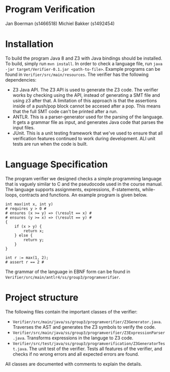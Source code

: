 # Program Verification

Jan Boerman (s1466518)
Michiel Bakker (s1492454)

# Installation

To build the program Java 8 and Z3 with Java bindings should be installed. To build, simply run `mvn install`. In order to check a language file, run `java -jar target/Verifier-0.1.jar <path-to-file>`. Example programs can be found in `Verifier/src/main/resources`. The verifier has the following dependencies:

- Z3 Java API. The Z3 API is used to generate the Z3 code. The verifier works by checking using the API, instead of generating a SMT file and using z3 after that. A limitation of this approach is that the assertions inside of a push/pop block cannot be accesed after a pop. This means that the full SMT code can't be printed after a run.
- ANTLR. This is a parser-generator used for the parsing of the language. It gets a grammar file as input, and generates Java code that parses the input files.
- JUnit. This is a unit testing framework that we've used to ensure that all verification features continued to work during development. ALl unit tests are run when the code is built.

# Language Specification

The program verifier we designed checks a simple programming language that is vaguely similar to C and the pseudocode used in the course manual. The language supports assignments, expressions, if-statements, while-loops, contracts and functions. An example program is given below.

```
int max(int x, int y)
# requires y > 0 #
# ensures (x >= y) => (\result == x) #
# ensures (y >= x) => (\result == y) #
{
	if (x > y) {
		return x;
	} else {
		return y;
	}
}

int r := max(1, 2);
# assert r == 2 #
```

The grammar of the language in EBNF form can be found in `Verifier/src/main/antlr4/ss/group3/programverifier`.

# Project structure

The following files contain the important classes of the verifier:

- `Verifier/src/main/java/ss/group3/programverifier/Z3Generator.java`. Traverses the AST and generates the Z3 symbols to verify the code.
- `Verifier/src/main/java/ss/group3/programverifier/Z3ExpressionParser.java`. Transforms expressions in the languge to Z3 code.
- `Verifier/src/test/java/ss/group3/programverification/Z3GeneratorTest.java`. The unit test of the verifier. Tests all features of the verifier, and checks if no wrong errors and all expected errors are found.

All classes are documented with comments to explain the details.
